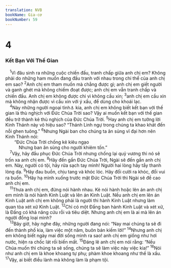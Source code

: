 ```yaml
---
translation: NVB
bookName: Gia-cơ 
bookNumber: 59
---
```


<div class="title"><h1>4</h1><h3>Kết Bạn Với Thế Gian </h3></div>
<span class="verse gia_4_1"> <sup>1</sup>Vì đâu sinh ra những cuộc chiến đấu, tranh chấp giữa anh chị em? Không phải do những ham muốn đang đấu tranh với nhau trong chi thể của anh chị em sao? </span>
<span class="verse gia_4_2"><sup>2</sup>Anh chị em tham muốn mà chẳng được gì; anh chị em giết người và ganh ghét mà không chiếm đoạt được; anh chị em vẫn tranh chấp và chiến đấu. Anh chị em không được chi vì không cầu xin; </span>
<span class="verse gia_4_3"><sup>3</sup>anh chị em cầu xin mà không nhận được vì cầu xin với ý xấu, để dùng cho khoái lạc. <br/></span>
<span class="verse gia_4_4"> <sup>4</sup>Này những người ngoại tình<a data-toggle="tooltip" data-placement="bottom" title="Ctd: những người bất trung">⚓</a> kia, anh chị em không biết kết bạn với thế gian là thù nghịch với Đức Chúa Trời sao? Vậy ai muốn kết bạn với thế gian đều trở thành kẻ thù nghịch của Đức Chúa Trời. </span>
<span class="verse gia_4_5"><sup>5</sup>Hay anh chị em tưởng lời Kinh Thánh này vô hiệu sao? “Thánh Linh ngự trong chúng ta khao khát đến nỗi ghen tuông.” </span>
<span class="verse gia_4_6"><sup>6</sup>Nhưng Ngài ban cho chúng ta ân sủng vĩ đại hơn nên Kinh Thánh nói: <br/>  “Đức Chúa Trời chống kẻ kiêu ngạo <br/>   Nhưng ban ân sủng cho người khiêm tốn.” <br/></span>
<span class="verse gia_4_7"> <sup>7</sup>Vậy, hãy đầu phục Đức Chúa Trời nhưng chống lại quỷ vương thì nó sẽ trốn xa anh chị em. </span>
<span class="verse gia_4_8"><sup>8</sup>Hãy đến gần Đức Chúa Trời, Ngài sẽ đến gần anh chị em. Này, người có tội, hãy rửa sạch tay mình! Người hai lòng hãy tẩy thanh lòng dạ. </span>
<span class="verse gia_4_9"><sup>9</sup>Hãy đau buồn, chịu tang và khóc lóc. Hãy đổi cười ra khóc, đổi vui ra buồn. </span>
<span class="verse gia_4_10"><sup>10</sup>Hãy hạ mình xuống trước mặt Đức Chúa Trời thì Ngài sẽ đề cao anh chị em. <br/></span>
<span class="verse gia_4_11"> <sup>11</sup>Thưa anh chị em, đừng nói hành nhau. Kẻ nói hành hoặc lên án anh chị em mình là nói hành Kinh Luật và lên án Kinh Luật. Nếu anh chị em lên án Kinh Luật anh chị em không phải là người thi hành Kinh Luật nhưng làm quan tòa xét xử Kinh Luật. </span>
<span class="verse gia_4_12"><sup>12</sup>Chỉ có một Đấng ban hành Kinh Luật và xét xử, là Đấng có khả năng cứu rỗi và tiêu diệt. Nhưng anh chị em là ai mà lên án người đồng loại mình? <br/></span>
<span class="verse gia_4_13"> <sup>13</sup>Bây giờ, hãy nghe đây, những người đang nói: “Nay mai chúng ta sẽ đi đến thành phố kia, làm việc một năm, buôn bán kiếm lời!” </span>
<span class="verse gia_4_14"><sup>14</sup>Nhưng anh chị em không biết ngày mai đời sống mình ra sao! anh chị em giống như hơi nước, hiện ra chốc lát rồi biến mất. </span>
<span class="verse gia_4_15"><sup>15</sup>Đáng lẽ anh chị em nói rằng: “Nếu Chúa muốn thì chúng ta sẽ sống, chúng ta sẽ làm việc này việc kia!” </span>
<span class="verse gia_4_16"><sup>16</sup>Nói như anh chị em là khoe khoang tự phụ; phàm khoe khoang như thế là xấu. </span>
<span class="verse gia_4_17"><sup>17</sup>Vậy, ai biết điều lành mà không làm là phạm tội. <br/></span>

